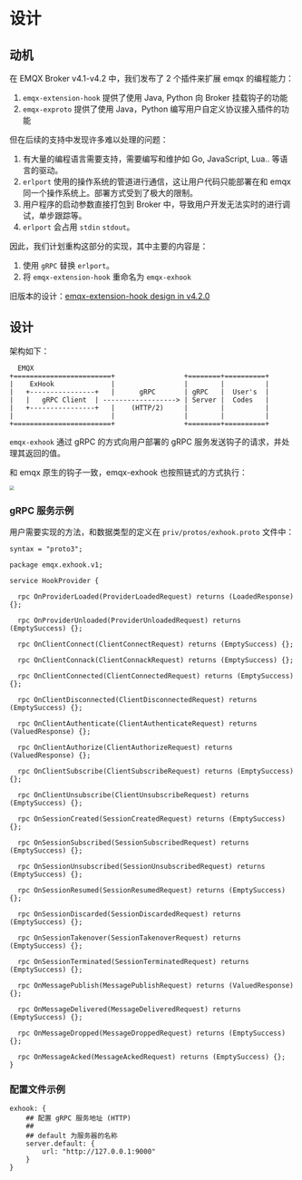 # 设计

## 动机

在 EMQX Broker v4.1-v4.2 中，我们发布了 2 个插件来扩展 emqx 的编程能力：

1. `emqx-extension-hook` 提供了使用 Java, Python 向 Broker 挂载钩子的功能
2. `emqx-exproto` 提供了使用 Java，Python 编写用户自定义协议接入插件的功能

但在后续的支持中发现许多难以处理的问题：

1. 有大量的编程语言需要支持，需要编写和维护如 Go, JavaScript, Lua.. 等语言的驱动。
2. `erlport` 使用的操作系统的管道进行通信，这让用户代码只能部署在和 emqx 同一个操作系统上。部署方式受到了极大的限制。
3. 用户程序的启动参数直接打包到 Broker 中，导致用户开发无法实时的进行调试，单步跟踪等。
4. `erlport` 会占用 `stdin` `stdout`。

因此，我们计划重构这部分的实现，其中主要的内容是：
1. 使用 `gRPC` 替换 `erlport`。
2. 将 `emqx-extension-hook` 重命名为 `emqx-exhook`


旧版本的设计：[emqx-extension-hook design in v4.2.0](https://github.com/emqx/emqx-exhook/blob/v4.2.0/docs/design.md)

## 设计

架构如下：

```
  EMQX
+========================+                 +========+==========+
|    ExHook              |                 |        |          |
|   +----------------+   |      gRPC       | gRPC   |  User's  |
|   |   gRPC Client  | ------------------> | Server |  Codes   |
|   +----------------+   |    (HTTP/2)     |        |          |
|                        |                 |        |          |
+========================+                 +========+==========+
```

`emqx-exhook` 通过 gRPC 的方式向用户部署的 gRPC 服务发送钩子的请求，并处理其返回的值。


和 emqx 原生的钩子一致，emqx-exhook 也按照链式的方式执行：

<img src="https://docs.emqx.net/broker/latest/cn/advanced/assets/chain_of_responsiblity.png" style="zoom:50%;" />

### gRPC 服务示例

用户需要实现的方法，和数据类型的定义在 `priv/protos/exhook.proto` 文件中：

```protobuff
syntax = "proto3";

package emqx.exhook.v1;

service HookProvider {

  rpc OnProviderLoaded(ProviderLoadedRequest) returns (LoadedResponse) {};

  rpc OnProviderUnloaded(ProviderUnloadedRequest) returns (EmptySuccess) {};

  rpc OnClientConnect(ClientConnectRequest) returns (EmptySuccess) {};

  rpc OnClientConnack(ClientConnackRequest) returns (EmptySuccess) {};

  rpc OnClientConnected(ClientConnectedRequest) returns (EmptySuccess) {};

  rpc OnClientDisconnected(ClientDisconnectedRequest) returns (EmptySuccess) {};

  rpc OnClientAuthenticate(ClientAuthenticateRequest) returns (ValuedResponse) {};

  rpc OnClientAuthorize(ClientAuthorizeRequest) returns (ValuedResponse) {};

  rpc OnClientSubscribe(ClientSubscribeRequest) returns (EmptySuccess) {};

  rpc OnClientUnsubscribe(ClientUnsubscribeRequest) returns (EmptySuccess) {};

  rpc OnSessionCreated(SessionCreatedRequest) returns (EmptySuccess) {};

  rpc OnSessionSubscribed(SessionSubscribedRequest) returns (EmptySuccess) {};

  rpc OnSessionUnsubscribed(SessionUnsubscribedRequest) returns (EmptySuccess) {};

  rpc OnSessionResumed(SessionResumedRequest) returns (EmptySuccess) {};

  rpc OnSessionDiscarded(SessionDiscardedRequest) returns (EmptySuccess) {};

  rpc OnSessionTakenover(SessionTakenoverRequest) returns (EmptySuccess) {};

  rpc OnSessionTerminated(SessionTerminatedRequest) returns (EmptySuccess) {};

  rpc OnMessagePublish(MessagePublishRequest) returns (ValuedResponse) {};

  rpc OnMessageDelivered(MessageDeliveredRequest) returns (EmptySuccess) {};

  rpc OnMessageDropped(MessageDroppedRequest) returns (EmptySuccess) {};

  rpc OnMessageAcked(MessageAckedRequest) returns (EmptySuccess) {};
}
```

### 配置文件示例

```
exhook: {
    ## 配置 gRPC 服务地址 (HTTP)
    ##
    ## default 为服务器的名称
    server.default: {
        url: "http://127.0.0.1:9000"
    }
}
```
